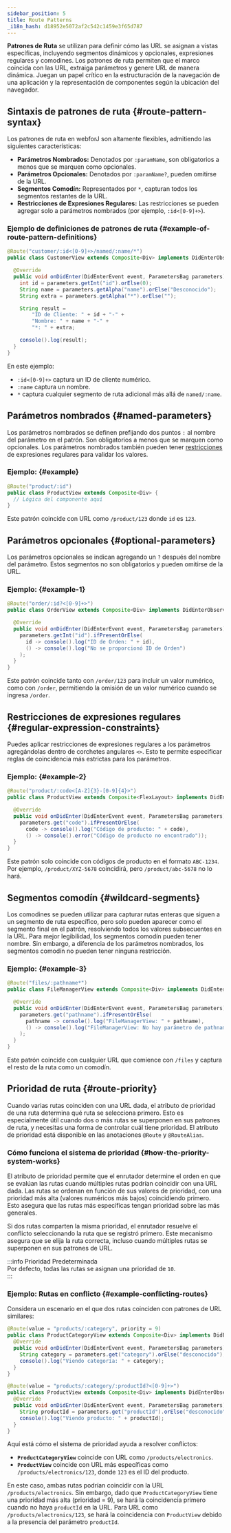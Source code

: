 ```yaml
---
sidebar_position: 5
title: Route Patterns
_i18n_hash: d18952e5072af2c542c1459e3f65d787
---
```

**Patrones de Ruta** se utilizan para definir cómo las URL se asignan a vistas específicas, incluyendo segmentos dinámicos y opcionales, expresiones regulares y comodines. Los patrones de ruta permiten que el marco coincida con las URL, extraiga parámetros y genere URL de manera dinámica. Juegan un papel crítico en la estructuración de la navegación de una aplicación y la representación de componentes según la ubicación del navegador.

## Sintaxis de patrones de ruta {#route-pattern-syntax}

Los patrones de ruta en webforJ son altamente flexibles, admitiendo las siguientes características:

- **Parámetros Nombrados:** Denotados por `:paramName`, son obligatorios a menos que se marquen como opcionales.
- **Parámetros Opcionales:** Denotados por `:paramName?`, pueden omitirse de la URL.
- **Segmentos Comodín:** Representados por `*`, capturan todos los segmentos restantes de la URL.
- **Restricciones de Expresiones Regulares:** Las restricciones se pueden agregar solo a parámetros nombrados (por ejemplo, `:id<[0-9]+>`).

### Ejemplo de definiciones de patrones de ruta {#example-of-route-pattern-definitions}

```java
@Route("customer/:id<[0-9]+>/named/:name/*")
public class CustomerView extends Composite<Div> implements DidEnterObserver {

  @Override
  public void onDidEnter(DidEnterEvent event, ParametersBag parameters) {
    int id = parameters.getInt("id").orElse(0);
    String name = parameters.getAlpha("name").orElse("Desconocido");
    String extra = parameters.getAlpha("*").orElse("");

    String result =
        "ID de Cliente: " + id + "-" +
        "Nombre: " + name + "-" +
        "*: " + extra;

    console().log(result);
  }
}
```

En este ejemplo:

- `:id<[0-9]+>` captura un ID de cliente numérico.
- `:name` captura un nombre.
- `*` captura cualquier segmento de ruta adicional más allá de `named/:name`.

## Parámetros nombrados {#named-parameters}

Los parámetros nombrados se definen prefijando dos puntos `:` al nombre del parámetro en el patrón. Son obligatorios a menos que se marquen como opcionales. Los parámetros nombrados también pueden tener [restricciones](#regular-expression-constraints) de expresiones regulares para validar los valores.

### Ejemplo: {#example}

```java
@Route("product/:id")
public class ProductView extends Composite<Div> {
  // Lógica del componente aquí
}
```

Este patrón coincide con URL como `/product/123` donde `id` es `123`.

## Parámetros opcionales {#optional-parameters}

Los parámetros opcionales se indican agregando un `?` después del nombre del parámetro. Estos segmentos no son obligatorios y pueden omitirse de la URL.

### Ejemplo: {#example-1}

```java
@Route("order/:id?<[0-9]+>")
public class OrderView extends Composite<Div> implements DidEnterObserver {

  @Override
  public void onDidEnter(DidEnterEvent event, ParametersBag parameters) {
    parameters.getInt("id").ifPresentOrElse(
      id -> console().log("ID de Orden: " + id),
      () -> console().log("No se proporcionó ID de Orden")
    );
  }
}
```

Este patrón coincide tanto con `/order/123` para incluir un valor numérico, como con `/order`, permitiendo la omisión de un valor numérico cuando se ingresa `/order`.

## Restricciones de expresiones regulares {#regular-expression-constraints}

Puedes aplicar restricciones de expresiones regulares a los parámetros agregándolas dentro de corchetes angulares `<>`. Esto te permite especificar reglas de coincidencia más estrictas para los parámetros.

### Ejemplo: {#example-2}

```java
@Route("product/:code<[A-Z]{3}-[0-9]{4}>")
public class ProductView extends Composite<FlexLayout> implements DidEnterObserver {

  @Override
  public void onDidEnter(DidEnterEvent event, ParametersBag parameters) {
    parameters.get("code").ifPresentOrElse(
      code -> console().log("Código de producto: " + code),
      () -> console().error("Código de producto no encontrado"));
  }
}
```

Este patrón solo coincide con códigos de producto en el formato `ABC-1234`. Por ejemplo, `/product/XYZ-5678` coincidirá, pero `/product/abc-5678` no lo hará.

## Segmentos comodín {#wildcard-segments}

Los comodines se pueden utilizar para capturar rutas enteras que siguen a un segmento de ruta específico, pero solo pueden aparecer como el segmento final en el patrón, resolviendo todos los valores subsecuentes en la URL. Para mejor legibilidad, los segmentos comodín pueden tener nombre. Sin embargo, a diferencia de los parámetros nombrados, los segmentos comodín no pueden tener ninguna restricción.

### Ejemplo: {#example-3}

```java
@Route("files/:pathname*")
public class FileManagerView extends Composite<Div> implements DidEnterObserver {

  @Override
  public void onDidEnter(DidEnterEvent event, ParametersBag parameters) {
    parameters.get("pathname").ifPresentOrElse(
      pathname -> console().log("FileManagerView: " + pathname),
      () -> console().log("FileManagerView: No hay parámetro de pathname")
    );
  }
}
```

Este patrón coincide con cualquier URL que comience con `/files` y captura el resto de la ruta como un comodín.

## Prioridad de ruta {#route-priority}

Cuando varias rutas coinciden con una URL dada, el atributo de prioridad de una ruta determina qué ruta se selecciona primero. Esto es especialmente útil cuando dos o más rutas se superponen en sus patrones de ruta, y necesitas una forma de controlar cuál tiene prioridad. El atributo de prioridad está disponible en las anotaciones `@Route` y `@RouteAlias`.

### Cómo funciona el sistema de prioridad {#how-the-priority-system-works}

El atributo de prioridad permite que el enrutador determine el orden en que se evalúan las rutas cuando múltiples rutas podrían coincidir con una URL dada. Las rutas se ordenan en función de sus valores de prioridad, con una prioridad más alta (valores numéricos más bajos) coincidiendo primero. Esto asegura que las rutas más específicas tengan prioridad sobre las más generales.

Si dos rutas comparten la misma prioridad, el enrutador resuelve el conflicto seleccionando la ruta que se registró primero. Este mecanismo asegura que se elija la ruta correcta, incluso cuando múltiples rutas se superponen en sus patrones de URL.

:::info Prioridad Predeterminada  
Por defecto, todas las rutas se asignan una prioridad de `10`.  
:::

### Ejemplo: Rutas en conflicto {#example-conflicting-routes}

Considera un escenario en el que dos rutas coinciden con patrones de URL similares:

```java
@Route(value = "products/:category", priority = 9)
public class ProductCategoryView extends Composite<Div> implements DidEnterObserver {
  @Override
  public void onDidEnter(DidEnterEvent event, ParametersBag parameters) {
    String category = parameters.get("category").orElse("desconocido");
    console().log("Viendo categoría: " + category);
  }
}

@Route(value = "products/:category/:productId?<[0-9]+>")
public class ProductView extends Composite<Div> implements DidEnterObserver {
  @Override
  public void onDidEnter(DidEnterEvent event, ParametersBag parameters) {
    String productId = parameters.get("productId").orElse("desconocido");
    console().log("Viendo producto: " + productId);
  }
}
```

Aquí está cómo el sistema de prioridad ayuda a resolver conflictos:

- **`ProductCategoryView`** coincide con URL como `/products/electronics`.
- **`ProductView`** coincide con URL más específicas como `/products/electronics/123`, donde `123` es el ID del producto.

En este caso, ambas rutas podrían coincidir con la URL `/products/electronics`. Sin embargo, dado que `ProductCategoryView` tiene una prioridad más alta (prioridad = 9), se hará la coincidencia primero cuando no haya `productId` en la URL. Para URL como `/products/electronics/123`, se hará la coincidencia con `ProductView` debido a la presencia del parámetro `productId`.

